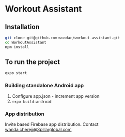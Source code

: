# Workout Assistant

## Installation

```bash
git clone git@github.com:wandac/workout-assistant.git
cd WorkoutAssistant
npm install
```

## To run the project

```bash
expo start
```

### Building standalone Android app
1. Configure app.json - increment app version
2. ```expo build:android```

### App distribution
Invite based Firebase app distribution. Contact wanda.chereji@3pillarglobal.com 